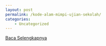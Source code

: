 ```yaml
---
layout: post
permalink: /kode-alam-mimpi-ujian-sekolah/
categories:
    - Uncategorized
---
```


[Baca Selengkapnya](/02)